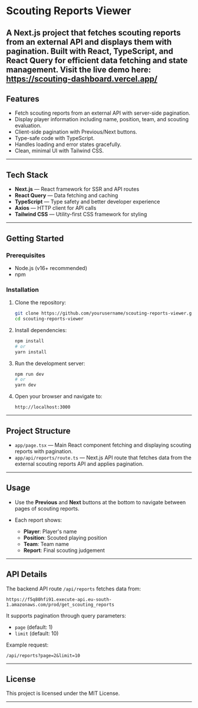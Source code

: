 # Scouting Reports Viewer

A Next.js project that fetches scouting reports from an external API and displays them with pagination. Built with React, TypeScript, and React Query for efficient data fetching and state management.
Visit the live demo here: https://scouting-dashboard.vercel.app/
---

## Features

* Fetch scouting reports from an external API with server-side pagination.
* Display player information including name, position, team, and scouting evaluation.
* Client-side pagination with Previous/Next buttons.
* Type-safe code with TypeScript.
* Handles loading and error states gracefully.
* Clean, minimal UI with Tailwind CSS.

---

## Tech Stack

* **Next.js** — React framework for SSR and API routes
* **React Query** — Data fetching and caching
* **TypeScript** — Type safety and better developer experience
* **Axios** — HTTP client for API calls
* **Tailwind CSS** — Utility-first CSS framework for styling

---

## Getting Started

### Prerequisites

* Node.js (v16+ recommended)
* npm

### Installation

1. Clone the repository:

   ```bash
   git clone https://github.com/yourusername/scouting-reports-viewer.git
   cd scouting-reports-viewer
   ```

2. Install dependencies:

   ```bash
   npm install
   # or
   yarn install
   ```

3. Run the development server:

   ```bash
   npm run dev
   # or
   yarn dev
   ```

4. Open your browser and navigate to:

   ```
   http://localhost:3000
   ```

---

## Project Structure

* `app/page.tsx` — Main React component fetching and displaying scouting reports with pagination.
* `app/api/reports/route.ts` — Next.js API route that fetches data from the external scouting reports API and applies pagination.

---

## Usage

* Use the **Previous** and **Next** buttons at the bottom to navigate between pages of scouting reports.
* Each report shows:

  * **Player**: Player's name
  * **Position**: Scouted playing position
  * **Team**: Team name
  * **Report**: Final scouting judgement

---

## API Details

The backend API route `/api/reports` fetches data from:

```
https://f5q80hfi91.execute-api.eu-south-1.amazonaws.com/prod/get_scouting_reports
```

It supports pagination through query parameters:

* `page` (default: 1)
* `limit` (default: 10)

Example request:

```
/api/reports?page=2&limit=10
```

---


## License

This project is licensed under the MIT License.

---
